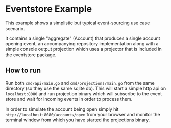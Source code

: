 # Eventstore Example

This example shows a simplistic but typical event-sourcing use case scenario.

It contains a single "aggregate" (Account) that produces a single account opening event, an accompanying repository implementation along with a simple console output projection which uses a projector that is included in the eventstore package.

## How to run

Run both `cmd/api/main.go` and `cmd/projections/main.go` from the same directory (so they use the same sqlite db). This will start a simple http api on `localhost:8080` and run projection binary which will subscribe to the event store and wait for incoming events in order to process them.

In order to simulate the account being open simply hit `http://localhost:8080/accounts/open` from your browser and monitor the terminal window from which you have started the projections binary.
